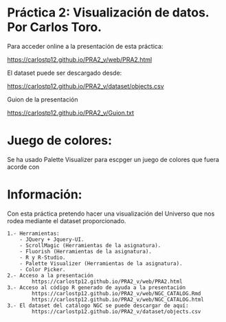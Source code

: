 # Práctica 2: Visualización de datos. Por Carlos Toro.

Para acceder online a la presentación de esta práctica:

https://carlostp12.github.io/PRA2_v/web/PRA2.html

El dataset puede ser descargado desde:

https://carlostp12.github.io/PRA2_v/dataset/objects.csv

Guion de la presentación

https://carlostp12.github.io/PRA2_v/Guion.txt

# Juego de colores:

Se ha usado Palette Visualizer para escpger un juego de colores que fuera acorde con 

# Información:

Con esta práctica pretendo hacer una visualización del Universo que nos rodea mediante el dataset proporcionado.
	
	1.- Herramientas: 
		- JQuery + Jquery-UI.
		- ScrollMagic (Herramientas de la asignatura).
		- Fluorish (Herramientas de la asignatura).
		- R y R-Studio.
		- Palette Visualizer (Herramientas de la asignatura).
		- Color Picker.
	2.- Acceso a la presentación
			https://carlostp12.github.io/PRA2_v/web/PRA2.html
	3.- Acceso al código R generado de ayuda a la presentación
			https://carlostp12.github.io/PRA2_v/web/NGC_CATALOG.Rmd
   			https://carlostp12.github.io/PRA2_v/web/NGC_CATALOG.html
	3.- El dataset del catálogo NGC se puede descargar de aquí:
			https://carlostp12.github.io/PRA2_v/dataset/objects.csv
